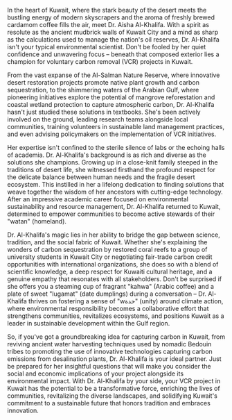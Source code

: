 In the heart of Kuwait, where the stark beauty of the desert meets the bustling energy of modern skyscrapers and the aroma of freshly brewed cardamom coffee fills the air, meet Dr. Aisha Al-Khalifa. With a spirit as resolute as the ancient mudbrick walls of Kuwait City and a mind as sharp as the calculations used to manage the nation's oil reserves, Dr. Al-Khalifa isn't your typical environmental scientist. Don't be fooled by her quiet confidence and unwavering focus – beneath that composed exterior lies a champion for voluntary carbon removal (VCR) projects in Kuwait.

From the vast expanse of the Al-Salman Nature Reserve, where innovative desert restoration projects promote native plant growth and carbon sequestration, to the shimmering waters of the Arabian Gulf, where pioneering initiatives explore the potential of mangrove reforestation and coastal wetland protection to capture atmospheric carbon, Dr. Al-Khalifa hasn't just studied these solutions in textbooks. She's been actively involved on the ground, leading research teams alongside local communities, training volunteers in sustainable land management practices, and even advising policymakers on the implementation of VCR initiatives.

Her expertise isn't confined to the sterile silence of labs or the echoing halls of academia. Dr. Al-Khalifa's background is as rich and diverse as the solutions she champions. Growing up in a close-knit family steeped in the traditions of desert life, she witnessed firsthand the profound respect for the delicate balance between human needs and the fragile desert ecosystem. This instilled in her a lifelong dedication to finding solutions that weave together the wisdom of her ancestors with cutting-edge technology. After an impressive academic career focused on environmental sustainability and resource management, Dr. Al-Khalifa returned to Kuwait, determined to empower communities to become active stewards of their "watan" (homeland).

Dr. Al-Khalifa's magic lies in her ability to bridge the gap between science, tradition, and the social fabric of Kuwait. Whether she's explaining the wonders of carbon sequestration by restored coral reefs to a group of university students in Kuwait City or negotiating fair-trade carbon credit opportunities with international organizations, she does so with a blend of scientific knowledge, a deep respect for Kuwaiti cultural heritage, and a genuine empathy that resonates with all stakeholders. Don't be surprised if she offers you a steaming cup of fragrant "kahwa" (Arabic coffee) and a plate of sweet "lugamat" (date dumplings) during a conversation – Dr. Al-Khalifa thrives on fostering a sense of "wحدة" (unity) around climate action, where environmental responsibility becomes a collaborative effort that strengthens communities, revitalizes ecosystems, and positions Kuwait as a leader in sustainable development within the Gulf region.

So, if you've got a groundbreaking idea for capturing carbon in Kuwait, from reviving ancient water harvesting techniques used by nomadic Bedouin tribes to promoting the use of innovative technologies capturing carbon emissions from desalination plants, Dr. Al-Khalifa is your ideal partner. Just be prepared for her insightful questions that will make you consider the social and economic implications of your project alongside its environmental impact. With Dr. Al-Khalifa by your side, your VCR project in Kuwait has the potential to be a transformative force, enriching the lives of communities, revitalizing the diverse landscapes, and solidifying Kuwait's commitment to a sustainable future that honors tradition and embraces innovation. 
